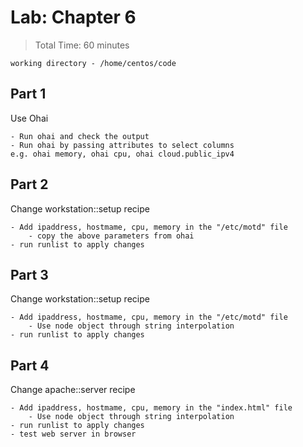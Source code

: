 # Lab: Chapter 6

> Total Time: 60 minutes

`working directory - /home/centos/code`

## Part 1

Use Ohai

```
- Run ohai and check the output
- Run ohai by passing attributes to select columns
e.g. ohai memory, ohai cpu, ohai cloud.public_ipv4

```


## Part 2

Change workstation::setup recipe

```
- Add ipaddress, hostmame, cpu, memory in the "/etc/motd" file
	- copy the above parameters from ohai
- run runlist to apply changes
```


## Part 3

Change workstation::setup recipe

```
- Add ipaddress, hostmame, cpu, memory in the "/etc/motd" file
	- Use node object through string interpolation 
- run runlist to apply changes
```


## Part 4

Change apache::server recipe

```
- Add ipaddress, hostmame, cpu, memory in the "index.html" file
	- Use node object through string interpolation 
- run runlist to apply changes
- test web server in browser
```
